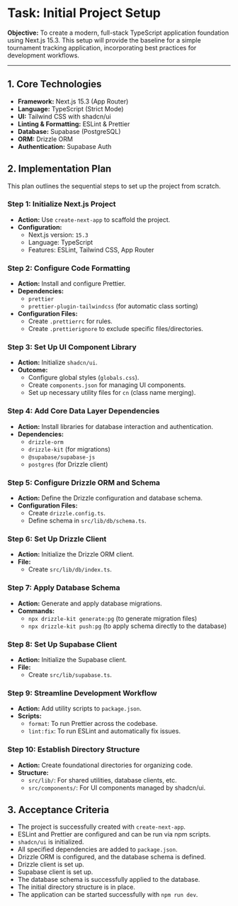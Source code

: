 # Task: Initial Project Setup

**Objective:** To create a modern, full-stack TypeScript application foundation using Next.js 15.3. This setup will provide the baseline for a simple tournament tracking application, incorporating best practices for development workflows.

---

## 1. Core Technologies

- **Framework:** Next.js 15.3 (App Router)
- **Language:** TypeScript (Strict Mode)
- **UI:** Tailwind CSS with shadcn/ui
- **Linting & Formatting:** ESLint & Prettier
- **Database:** Supabase (PostgreSQL)
- **ORM:** Drizzle ORM
- **Authentication:** Supabase Auth

## 2. Implementation Plan

This plan outlines the sequential steps to set up the project from scratch.

### Step 1: Initialize Next.js Project

- **Action:** Use `create-next-app` to scaffold the project.
- **Configuration:**
  - Next.js version: `15.3`
  - Language: TypeScript
  - Features: ESLint, Tailwind CSS, App Router

### Step 2: Configure Code Formatting

- **Action:** Install and configure Prettier.
- **Dependencies:**
  - `prettier`
  - `prettier-plugin-tailwindcss` (for automatic class sorting)
- **Configuration Files:**
  - Create `.prettierrc` for rules.
  - Create `.prettierignore` to exclude specific files/directories.

### Step 3: Set Up UI Component Library

- **Action:** Initialize `shadcn/ui`.
- **Outcome:**
  - Configure global styles (`globals.css`).
  - Create `components.json` for managing UI components.
  - Set up necessary utility files for `cn` (class name merging).

### Step 4: Add Core Data Layer Dependencies

- **Action:** Install libraries for database interaction and authentication.
- **Dependencies:**
  - `drizzle-orm`
  - `drizzle-kit` (for migrations)
  - `@supabase/supabase-js`
  - `postgres` (for Drizzle client)

### Step 5: Configure Drizzle ORM and Schema

- **Action:** Define the Drizzle configuration and database schema.
- **Configuration Files:**
  - Create `drizzle.config.ts`.
  - Define schema in `src/lib/db/schema.ts`.

### Step 6: Set Up Drizzle Client

- **Action:** Initialize the Drizzle ORM client.
- **File:**
  - Create `src/lib/db/index.ts`.

### Step 7: Apply Database Schema

- **Action:** Generate and apply database migrations.
- **Commands:**
  - `npx drizzle-kit generate:pg` (to generate migration files)
  - `npx drizzle-kit push:pg` (to apply schema directly to the database)

### Step 8: Set Up Supabase Client

- **Action:** Initialize the Supabase client.
- **File:**
  - Create `src/lib/supabase.ts`.

### Step 9: Streamline Development Workflow

- **Action:** Add utility scripts to `package.json`.
- **Scripts:**
  - `format`: To run Prettier across the codebase.
  - `lint:fix`: To run ESLint and automatically fix issues.

### Step 10: Establish Directory Structure

- **Action:** Create foundational directories for organizing code.
- **Structure:**
  - `src/lib/`: For shared utilities, database clients, etc.
  - `src/components/`: For UI components managed by shadcn/ui.

## 3. Acceptance Criteria

- The project is successfully created with `create-next-app`.
- ESLint and Prettier are configured and can be run via npm scripts.
- `shadcn/ui` is initialized.
- All specified dependencies are added to `package.json`.
- Drizzle ORM is configured, and the database schema is defined.
- Drizzle client is set up.
- Supabase client is set up.
- The database schema is successfully applied to the database.
- The initial directory structure is in place.
- The application can be started successfully with `npm run dev`.
